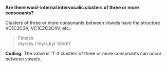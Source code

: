 **Are there word-internal intervocalic clusters of three or more consonants?**

Clusters of three or more consonants between vowels have the structure VC1C2C3V, VC1C2C3C4V, etc.

>Finnish<br/>
>myrsky /ˈmyrs.ky/ ‘storm’

**Coding.** The value is '1' if clusters of three or more consonants can occur between vowels.
